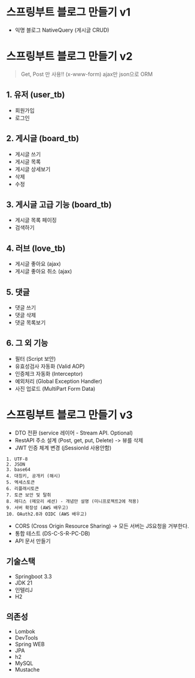 # 스프링부트 블로그 만들기 v1

- 익명 블로그 NativeQuery (게시글 CRUD)

# 스프링부트 블로그 만들기 v2

> Get, Post 만 사용!! (x-www-form)
> ajax만 json으로
> ORM

## 1. 유저 (user_tb)

- 회원가입
- 로그인

## 2. 게시글 (board_tb)

- 게시글 쓰기
- 게시글 목록
- 게시글 상세보기
- 삭제
- 수정

## 3. 게시글 고급 기능 (board_tb)

- 게시글 목록 페이징
- 검색하기

## 4. 러브 (love_tb)

- 게시글 좋아요 (ajax)
- 게시글 좋아요 취소 (ajax)

## 5. 댓글

- 댓글 쓰기
- 댓글 삭제
- 댓글 목록보기

## 6. 그 외 기능

- 필터 (Script 보안)
- 유효성검사 자동화 (Valid AOP)
- 인증체크 자동화 (Interceptor)
- 예외처리 (Global Exception Handler)
- 사진 업로드 (MultiPart Form Data)

# 스프링부트 블로그 만들기 v3

- DTO 전환 (service 레이어 - Stream API. Optional)
- RestAPI 주소 설계 (Post, get, put, Delete) -> 뷰를 삭제
- JWT 인증 체계 변경 (jSessionId 사용안함)

```text
1. UTF-8
2. JSON
3. base64
4. 대칭키, 공개키 (해시)
5. 엑세스토큰
6. 리플래시토큰
7. 토큰 보안 및 탈취
8. 레디스 (메모리 세션) - 개념만 설명 (미니프로젝트2에 적용)
9. 서버 확장성 (AWS 배우고)
10. OAuth2.0과 OIDC (AWS 배우고)
```

- CORS (Cross Origin Resource Sharing) -> 모든 서버는 JS요청을 거부한다.
- 통합 테스트 (DS-C-S-R-PC-DB)
- API 문서 만들기

## 기술스택

- Springboot 3.3
- JDK 21
- 인텔리J
- H2

## 의존성

- Lombok
- DevTools
- Spring WEB
- JPA
- h2
- MySQL
- Mustache

